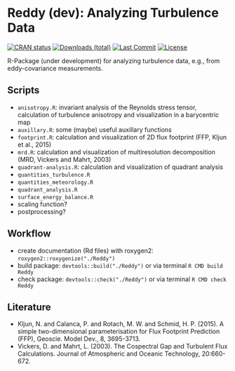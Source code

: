 # Reddy (dev): Analyzing Turbulence Data
<!-- badges: start --> 
[![CRAN status](https://www.r-pkg.org/badges/version/meteoEVT)](https://cran.r-project.org/package=meteoEVT)
[![Downloads (total)](http://cranlogs.r-pkg.org/badges/grand-total/meteoEVT?color=brightgreen)](https://cran.r-project.org/package=meteoEVT)
[![Last Commit](https://img.shields.io/github/last-commit/noctiluc3nt/meteoEVT)](https://github.com/noctiluc3nt/meteoEVT)
[![License](https://eddelbuettel.github.io/badges/GPL2+.svg)](https://www.gnu.org/licenses/gpl-2.0.html)
<!-- badges: end -->

R-Package (under development) for analyzing turbulence data, e.g., from eddy-covariance measurements. 

## Scripts
- `anisotropy.R`: invariant analysis of the Reynolds stress tensor, calculation of turbulence anisotropy and visualization in a barycentric map
- `auxillary.R`: some (maybe) useful auxillary functions
- `footprint.R`: calculation and visualization of 2D flux footprint (FFP, Kljun et al., 2015)
- `mrd.R`: calculation and visualization of multiresolution decomposition (MRD, Vickers and Mahrt, 2003)
- `quadrant-analysis.R`: calculation and visualization of quadrant analysis
- `quantities_turbulence.R`
- `quantities_meteorology.R`
- `quadrant_analysis.R`
- `surface_energy_balance.R`
- scaling function?
- postprocessing?

## Workflow
- create documentation (Rd files) with roxygen2: `roxygen2::roxygenize("./Reddy")` 
- build package: `devtools::build("./Reddy")` or via terminal `R CMD build Reddy`
- check package: `devtools::check("./Reddy")` or via terminal `R CMD check Reddy`

## Literature
- Kljun, N. and Calanca, P. and Rotach, M. W. and Schmid, H. P. (2015). A simple two-dimensional parameterisation for Flux Footprint
Prediction (FFP), Geoscie. Model Dev., 8, 3695-3713.
- Vickers, D. and Mahrt, L. (2003). The Cospectral Gap and Turbulent Flux Calculations. Journal of Atmospheric and Oceanic Technology, 20:660-672.
